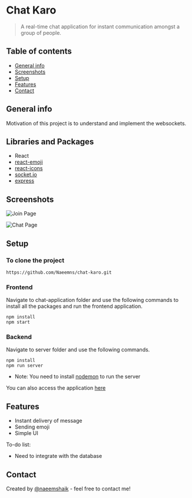 # Chat Karo
> A real-time chat application for instant communication amongst a group of people. 

## Table of contents
* [General info](#general-info)
* [Screenshots](#screenshots)
* [Setup](#setup)
* [Features](#features)
* [Contact](#contact)

## General info
Motivation of this project is to understand and implement the websockets.

## Libraries and Packages
* React
* [react-emoji](https://www.npmjs.com/package/react-emoji)
* [react-icons](https://react-icons.github.io/react-icons/)
* [socket.io](https://www.npmjs.com/package/socket.io)
* [express](https://www.npmjs.com/package/express)

## Screenshots
![Join Page](https://user-images.githubusercontent.com/59644914/117563583-9122fd00-b0c4-11eb-8434-d4e92dd62a12.JPG)

![Chat Page](https://user-images.githubusercontent.com/59644914/117563607-a435cd00-b0c4-11eb-9e37-6c1631b8c623.JPG)

## Setup
### To clone the project
```
https://github.com/Naeemns/chat-karo.git
```
### Frontend
Navigate to chat-application folder and use the following commands to install all the packages and run the frontend application.
```
npm install
npm start
```
### Backend
Navigate to server folder and use the following commands.
```
npm install
npm run server
```
* Note: You need to install [nodemon](https://www.npmjs.com/package/nodemon) to run the server

You can also access the application [here](https://chat-karo-web-application.netlify.app/) 

## Features
* Instant delivery of message
* Sending emoji
* Simple UI

To-do list:
* Need to integrate with the database

## Contact
Created by [@naeemshaik](https://www.linkedin.com/in/naeem-shaik/) - feel free to contact me!
